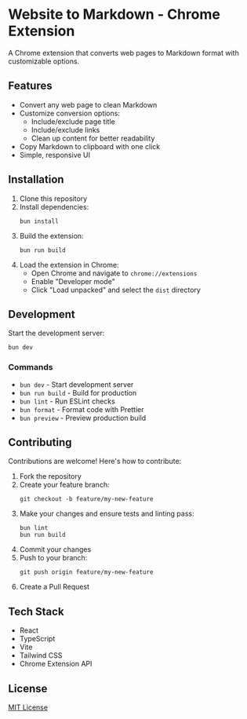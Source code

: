 # Website to Markdown - Chrome Extension

A Chrome extension that converts web pages to Markdown format with customizable
options.

## Features

- Convert any web page to clean Markdown
- Customize conversion options:
  - Include/exclude page title
  - Include/exclude links
  - Clean up content for better readability
- Copy Markdown to clipboard with one click
- Simple, responsive UI

## Installation

1. Clone this repository
2. Install dependencies:
   ```
   bun install
   ```
3. Build the extension:
   ```
   bun run build
   ```
4. Load the extension in Chrome:
   - Open Chrome and navigate to `chrome://extensions`
   - Enable "Developer mode"
   - Click "Load unpacked" and select the `dist` directory

## Development

Start the development server:

```
bun dev
```

### Commands

- `bun dev` - Start development server
- `bun run build` - Build for production
- `bun lint` - Run ESLint checks
- `bun format` - Format code with Prettier
- `bun preview` - Preview production build

## Contributing

Contributions are welcome! Here's how to contribute:

1. Fork the repository
2. Create your feature branch:
   ```
   git checkout -b feature/my-new-feature
   ```
3. Make your changes and ensure tests and linting pass:
   ```
   bun lint
   bun run build
   ```
4. Commit your changes
5. Push to your branch:
   ```
   git push origin feature/my-new-feature
   ```
6. Create a Pull Request

## Tech Stack

- React
- TypeScript
- Vite
- Tailwind CSS
- Chrome Extension API

## License

[MIT License](LICENSE)
